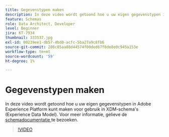 ```yaml
---
title: Gegevenstypen maken
description: In deze video wordt getoond hoe u uw eigen gegevenstypen in Adobe Experience Platform kunt maken voor gebruik in XDM-schema's (Experience Data Model).
feature: Schemas
role: Data Architect, Developer
level: Beginner
jira: KT-7934
thumbnail: 333537.jpg
exl-id: 00239ee1-db57-4bd0-acfc-5ba27a9c8fb6
source-git-commit: 286c85aa88d44574f00ded67f0de8e0c945a153e
workflow-type: tm+mt
source-wordcount: '59'
ht-degree: 1%

---
```


# Gegevenstypen maken

In deze video wordt getoond hoe u uw eigen gegevenstypen in Adobe Experience Platform kunt maken voor gebruik in XDM-schema&#39;s (Experience Data Model). Voor meer informatie, gelieve de [ schemadocumentatie ](https://experienceleague.adobe.com/docs/experience-platform/xdm/home.html?lang=nl) te bezoeken.

>[!VIDEO](https://video.tv.adobe.com/v/333537?learn=on&enablevpops)
